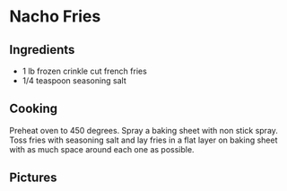 # Nacho Fries

## Ingredients

- 1 lb frozen crinkle cut french fries
- 1/4 teaspoon seasoning salt

## Cooking

Preheat oven to 450 degrees. Spray a baking sheet with non stick spray. Toss fries with seasoning salt and lay fries in a flat layer on baking sheet with as much space around each one as possible.		


## Pictures
